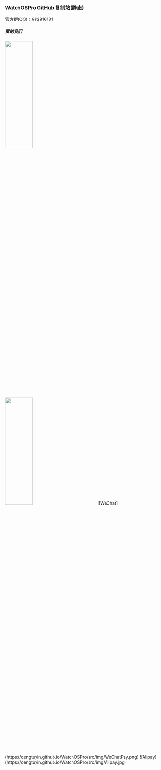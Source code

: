 ### WatchOSPro GitHub 复制站(静态)
官方群(QQ)：982816131
##### 赞助我们
<img src="https://cengtuyin.github.io/WatchOSPro/src/img/WeChatPay.png" style="min-width:300px;width:30%;"/>
<img src="https://cengtuyin.github.io/WatchOSPro/src/img/Alipay.jpg" style="min-width:300px;width:30%;"/>
![WeChat](https://cengtuyin.github.io/WatchOSPro/src/img/WeChatPay.png)
![Alipay](https://cengtuyin.github.io/WatchOSPro/src/img/Alipay.jpg)
